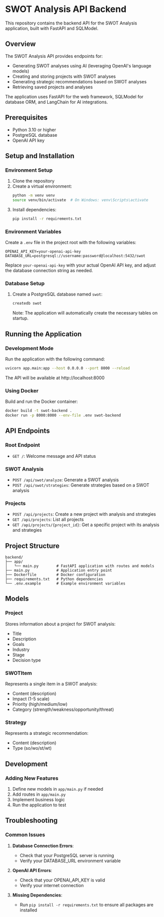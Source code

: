# SWOT Analysis API Backend

This repository contains the backend API for the SWOT Analysis application, built with FastAPI and SQLModel.

## Overview

The SWOT Analysis API provides endpoints for:
- Generating SWOT analyses using AI (leveraging OpenAI's language models)
- Creating and storing projects with SWOT analyses
- Generating strategic recommendations based on SWOT analyses
- Retrieving saved projects and analyses

The application uses FastAPI for the web framework, SQLModel for database ORM, and LangChain for AI integrations.

## Prerequisites

- Python 3.10 or higher
- PostgreSQL database
- OpenAI API key

## Setup and Installation

### Environment Setup

1. Clone the repository
2. Create a virtual environment:
   ```bash
   python -m venv venv
   source venv/bin/activate  # On Windows: venv\Scripts\activate
   ```
3. Install dependencies:
   ```bash
   pip install -r requirements.txt
   ```

### Environment Variables

Create a `.env` file in the project root with the following variables:

```
OPENAI_API_KEY=your-openai-api-key
DATABASE_URL=postgresql://username:password@localhost:5432/swot
```

Replace `your-openai-api-key` with your actual OpenAI API key, and adjust the database connection string as needed.

### Database Setup

1. Create a PostgreSQL database named `swot`:
   ```bash
   createdb swot
   ```
   
   Note: The application will automatically create the necessary tables on startup.

## Running the Application

### Development Mode

Run the application with the following command:

```bash
uvicorn app.main:app --host 0.0.0.0 --port 8000 --reload
```

The API will be available at http://localhost:8000

### Using Docker

Build and run the Docker container:

```bash
docker build -t swot-backend .
docker run -p 8000:8000 --env-file .env swot-backend
```

## API Endpoints

### Root Endpoint
- `GET /`: Welcome message and API status

### SWOT Analysis
- `POST /api/swot/analyze`: Generate a SWOT analysis
- `POST /api/swot/strategies`: Generate strategies based on a SWOT analysis

### Projects
- `POST /api/projects`: Create a new project with analysis and strategies
- `GET /api/projects`: List all projects
- `GET /api/projects/{project_id}`: Get a specific project with its analysis and strategies

## Project Structure

```
backend/
├── app/
│   └── main.py        # FastAPI application with routes and models
├── main.py            # Application entry point
├── Dockerfile         # Docker configuration
├── requirements.txt   # Python dependencies
└── .env.example       # Example environment variables
```

## Models

### Project
Stores information about a project for SWOT analysis:
- Title
- Description
- Goals
- Industry
- Stage
- Decision type

### SWOTItem
Represents a single item in a SWOT analysis:
- Content (description)
- Impact (1-5 scale)
- Priority (high/medium/low)
- Category (strength/weakness/opportunity/threat)

### Strategy
Represents a strategic recommendation:
- Content (description)
- Type (so/wo/st/wt)

## Development

### Adding New Features

1. Define new models in `app/main.py` if needed
2. Add routes in `app/main.py`
3. Implement business logic
4. Run the application to test

## Troubleshooting

### Common Issues

1. **Database Connection Errors**:
   - Check that your PostgreSQL server is running
   - Verify your DATABASE_URL environment variable

2. **OpenAI API Errors**:
   - Check that your OPENAI_API_KEY is valid
   - Verify your internet connection

3. **Missing Dependencies**:
   - Run `pip install -r requirements.txt` to ensure all packages are installed